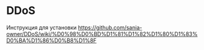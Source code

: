 # DDoS
Инструкция для установки https://github.com/sania-owner/DDoS/wiki/%D0%98%D0%BD%D1%81%D1%82%D1%80%D1%83%D0%BA%D1%86%D0%B8%D1%8F

